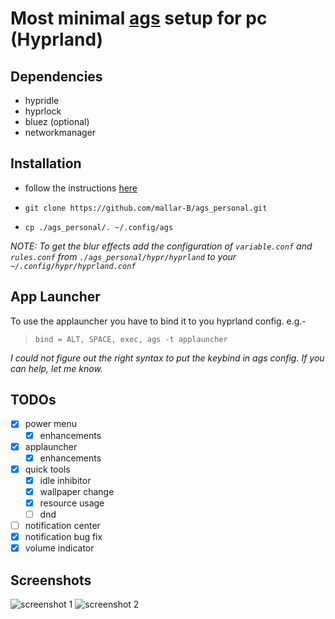 # Most minimal [ags](https://aylur.github.io/ags-docs/) setup for pc (Hyprland)
## Dependencies
  - hypridle
  - hyprlock
  - bluez (optional)
  - networkmanager

## Installation
  - follow the instructions [here](https://aylur.github.io/ags-docs/config/installation/)

  - `git clone https://github.com/mallar-B/ags_personal.git`

  - `cp ./ags_personal/. ~/.config/ags`

*NOTE: To get the blur effects add the configuration of `variable.conf` and `rules.conf` from `./ags_personal/hypr/hyprland` to your `~/.config/hypr/hyprland.conf`*

## App Launcher
  To use the applauncher you have to bind it to you hyprland config. e.g.-
  > `bind = ALT, SPACE, exec, ags -t applauncher`

  *I could not figure out the right syntax to put the keybind in ags config. If you can help, let me know.*

## TODOs

  - [x] power menu
    - [x] enhancements 
  - [x] applauncher
    - [X] enhancements   
  - [X] quick tools
    - [X] idle inhibitor
    - [X] wallpaper change
    - [x] resource usage
    - [ ] dnd
  - [ ] notification center
  - [X] notification bug fix
  - [X] volume indicator

## Screenshots

![screenshot 1](https://github.com/mallar-B/ags_personal/blob/main/.Screenshots/2024-04-25-151357_hyprshot.png)
![screenshot 2](https://github.com/mallar-B/ags_personal/blob/main/.Screenshots/powermenu/2024-05-26-141938_hyprshot.png)
